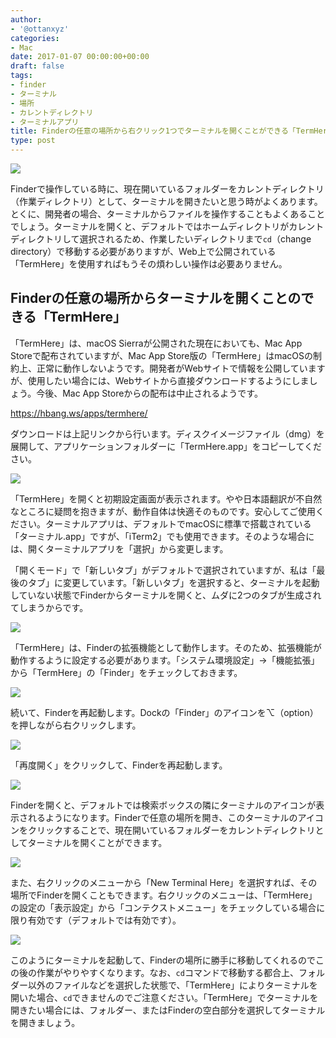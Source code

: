 ```yaml
---
author:
- '@ottanxyz'
categories:
- Mac
date: 2017-01-07 00:00:00+00:00
draft: false
tags:
- finder
- ターミナル
- 場所
- カレントディレクトリ
- ターミナルアプリ
title: Finderの任意の場所から右クリック1つでターミナルを開くことができる「TermHere」
type: post
---
```


![](170107-58704ebade212.jpg)






Finderで操作している時に、現在開いているフォルダーをカレントディレクトリ（作業ディレクトリ）として、ターミナルを開きたいと思う時がよくあります。とくに、開発者の場合、ターミナルからファイルを操作することもよくあることでしょう。ターミナルを開くと、デフォルトではホームディレクトリがカレントディレクトリして選択されるため、作業したいディレクトリまで`cd`（change directory）で移動する必要がありますが、Web上で公開されている「TermHere」を使用すればもうその煩わしい操作は必要ありません。





## Finderの任意の場所からターミナルを開くことのできる「TermHere」





「TermHere」は、macOS Sierraが公開された現在においても、Mac App Storeで配布されていますが、Mac App Store版の「TermHere」はmacOSの制約上、正常に動作しないようです。開発者がWebサイトで情報を公開していますが、使用したい場合には、Webサイトから直接ダウンロードするようにしましょう。今後、Mac App Storeからの配布は中止されるようです。



https://hbang.ws/apps/termhere/



ダウンロードは上記リンクから行います。ディスクイメージファイル（dmg）を展開して、アプリケーションフォルダーに「TermHere.app」をコピーしてください。





![](170107-58704ec0a969a.png)






「TermHere」を開くと初期設定画面が表示されます。やや日本語翻訳が不自然なところに疑問を抱きますが、動作自体は快適そのものです。安心してご使用ください。ターミナルアプリは、デフォルトでmacOSに標準で搭載されている「ターミナル.app」ですが、「iTerm2」でも使用できます。そのような場合には、開くターミナルアプリを「選択」から変更します。





「開くモード」で「新しいタブ」がデフォルトで選択されていますが、私は「最後のタブ」に変更しています。「新しいタブ」を選択すると、ターミナルを起動していない状態でFinderからターミナルを開くと、ムダに2つのタブが生成されてしまうからです。





![](170107-58704ec60dab0.png)






「TermHere」は、Finderの拡張機能として動作します。そのため、拡張機能が動作するように設定する必要があります。「システム環境設定」→「機能拡張」から「TermHere」の「Finder」をチェックしておきます。





![](170107-58704ecb84d34.png)






続いて、Finderを再起動します。Dockの「Finder」のアイコンを⌥（option）を押しながら右クリックします。





![](170107-58704ecfc48f4.png)






「再度開く」をクリックして、Finderを再起動します。





![](170107-58704ed4ea2c0.png)






Finderを開くと、デフォルトでは検索ボックスの隣にターミナルのアイコンが表示されるようになります。Finderで任意の場所を開き、このターミナルのアイコンをクリックすることで、現在開いているフォルダーをカレントディレクトリとしてターミナルを開くことができます。





![](170107-58704eda321b3.png)






また、右クリックのメニューから「New Terminal Here」を選択すれば、その場所でFinderを開くこともできます。右クリックのメニューは、「TermHere」の設定の「表示設定」から「コンテクストメニュー」をチェックしている場合に限り有効です（デフォルトでは有効です）。





![](170107-58704edfc1ade.png)






このようにターミナルを起動して、Finderの場所に勝手に移動してくれるのでこの後の作業がやりやすくなります。なお、`cd`コマンドで移動する都合上、フォルダー以外のファイルなどを選択した状態で、「TermHere」によりターミナルを開いた場合、`cd`できませんのでご注意ください。「TermHere」でターミナルを開きたい場合には、フォルダー、またはFinderの空白部分を選択してターミナルを開きましょう。
